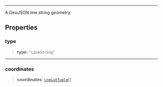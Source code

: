 ***

A GeoJSON line string geometry.

## Properties

### type

> **type**: `"LineString"`

***

### coordinates

> **coordinates**: [`LngLatTuple`](LngLatTuple.md)\[]
